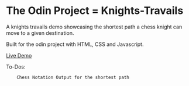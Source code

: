 # The Odin Project = Knights-Travails

A knights travails demo showcasing the shortest path a chess knight can move to a given destination.

Built for the odin project with HTML, CSS and Javascript.

[Live Demo](https://antonharbers.github.io/Odin-Knights-Travails/)

To-Dos:

```
    Chess Notation Output for the shortest path

```

